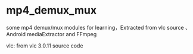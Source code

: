 # mp4_demux_mux
some mp4 demux/mux modules for learning，Extracted from vlc source 、Android mediaExtractor and FFmpeg

vlc:
	from vlc 3.0.11 source code 
